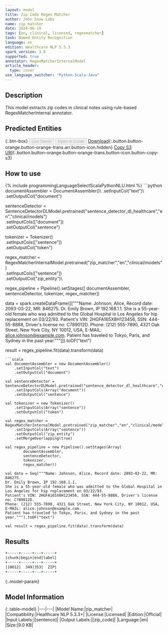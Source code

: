 ```yaml
---
layout: model
title: Zip Code Regex Matcher
author: John Snow Labs
name: zip_matcher
date: 2024-06-19
tags: [en, clinical, licensed, regexmatcher]
task: Named Entity Recognition
language: en
edition: Healthcare NLP 5.3.3
spark_version: 3.0
supported: true
annotator: RegexMatcherInternalModel
article_header:
  type: cover
use_language_switcher: "Python-Scala-Java"
---
```


## Description

This model extracts zip codes in clinical notes using rule-based RegexMatcherInternal annotator.

## Predicted Entities



{:.btn-box}
<button class="button button-orange" disabled>Live Demo</button>
<button class="button button-orange" disabled>Open in Colab</button>
[Download](https://s3.amazonaws.com/auxdata.johnsnowlabs.com/clinical/models/zip_matcher_en_5.3.3_3.0_1718772375336.zip){:.button.button-orange.button-orange-trans.arr.button-icon.hidden}
[Copy S3 URI](s3://auxdata.johnsnowlabs.com/clinical/models/zip_matcher_en_5.3.3_3.0_1718772375336.zip){:.button.button-orange.button-orange-trans.button-icon.button-copy-s3}

## How to use



<div class="tabs-box" markdown="1">
{% include programmingLanguageSelectScalaPythonNLU.html %}
```python
documentAssembler = DocumentAssembler()\
    .setInputCol("text")\
    .setOutputCol("document")

sentenceDetector = SentenceDetectorDLModel.pretrained("sentence_detector_dl_healthcare","en","clinical/models")\
    .setInputCols(["document"])\
    .setOutputCol("sentence")

tokenizer = Tokenizer()\
    .setInputCols(["sentence"])\
    .setOutputCol("token")

regex_matcher = RegexMatcherInternalModel.pretrained("zip_matcher","en","clinical/models") \
    .setInputCols(["sentence"])\
    .setOutputCol("zip_entity")\

regex_pipeline = Pipeline().setStages([
    documentAssembler,
    sentenceDetector,
    tokenizer,
    regex_matcher])

data = spark.createDataFrame([["""Name: Johnson, Alice, Record date: 2093-03-22, MR: 846275.
Dr. Emily Brown, IP 192.168.1.1.
She is a 55-year-old female who was admitted to the Global Hospital in Los Angeles for hip replacement on 03/22/93.
Patient's VIN: 2HGFA165X8H123456, SSN: 444-55-8888, Driver's license no: C789012D.
Phone: (212) 555-7890, 4321 Oak Street, New York City, NY 10012, USA, E-MAIL: alice.johnson@example.com.
Patient has traveled to Tokyo, Paris, and Sydney in the past year."""]]).toDF("text")

result = regex_pipeline.fit(data).transform(data)
```
```scala
val documentAssembler = new DocumentAssembler()
	.setInputCol("text")
	.setOutputCol("document")

val sentenceDetector = SentenceDetectorDLModel.pretrained("sentence_detector_dl_healthcare","en","clinical/models")
	.setInputCols(Array("document"))
	.setOutputCol("sentence")

val tokenizer = new Tokenizer()
	.setInputCols(Array("sentence"))
	.setOutputCol("token")

val regex_matcher = RegexMatcherInternalModel.pretrained("zip_matcher","en","clinical/models")
	.setInputCols(Array("sentence"))
	.setOutputCol("zip_entity")
	.setMergeOverlapping(true)

val regex_pipeline = new Pipeline().setStages(Array(
		documentAssembler,
		sentenceDetector,
		tokenizer,
		regex_matcher))

val data = Seq("""Name: Johnson, Alice, Record date: 2093-03-22, MR: 846275.
Dr. Emily Brown, IP 192.168.1.1.
She is a 55-year-old female who was admitted to the Global Hospital in Los Angeles for hip replacement on 03/22/93.
Patient's VIN: 2HGFA165X8H123456, SSN: 444-55-8888, Driver's license no: C789012D.
Phone: (212) 555-7890, 4321 Oak Street, New York City, NY 10012, USA, E-MAIL: alice.johnson@example.com.
Patient has traveled to Tokyo, Paris, and Sydney in the past year.""").toDF("text")

val result = regex_pipeline.fit(data).transform(data)
```
</div>

## Results

```bash
+-----+-----+---+-----+
|chunk|begin|end|label|
+-----+-----+---+-----+
|10012|  349|353|  ZIP|
+-----+-----+---+-----+
```

{:.model-param}
## Model Information

{:.table-model}
|---|---|
|Model Name:|zip_matcher|
|Compatibility:|Healthcare NLP 5.3.3+|
|License:|Licensed|
|Edition:|Official|
|Input Labels:|[sentence]|
|Output Labels:|[zip_code]|
|Language:|en|
|Size:|9.0 KB|